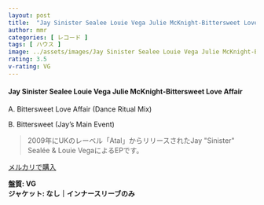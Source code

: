 ```yaml
---
layout: post
title:  "Jay Sinister Sealee Louie Vega Julie McKnight-Bittersweet Love Affair"
author: mmr
categories: [ レコード ]
tags: [ ハウス ]
image: ../assets/images/Jay Sinister Sealee Louie Vega Julie McKnight-Bittersweet Love Affair.jpg
rating: 3.5
v-rating: VG
---
```


#### Jay Sinister Sealee Louie Vega Julie McKnight-Bittersweet Love Affair

A. Bittersweet Love Affair (Dance Ritual Mix)

B. Bittersweet (Jay’s Main Event)

> 2009年にUKのレーベル「Atal」からリリースされたJay "Sinister" Sealée  & Louie VegaによるEPです。


[メルカリで購入](https://jp.mercari.com/item/m21567633655)

<div class="mt-4 mb-4 d-flex align-items-center">
<strong class="mr-1">盤質: VG</strong>
</div>
<div class="mt-4 mb-4 d-flex align-items-center">
<strong class="mr-1">ジャケット: なし｜インナースリーブのみ</strong>
</div>
